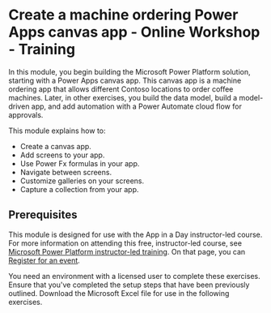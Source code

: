 Create a machine ordering Power Apps canvas app - Online Workshop - Training
============================================================================

In this module, you begin building the Microsoft Power Platform solution, starting with a Power Apps canvas app. This canvas app is a machine ordering app that allows different Contoso locations to order coffee machines. Later, in other exercises, you build the data model, build a model-driven app, and add automation with a Power Automate cloud flow for approvals.

This module explains how to:

* Create a canvas app.
* Add screens to your app.
* Use Power Fx formulas in your app.
* Navigate between screens.
* Customize galleries on your screens.
* Capture a collection from your app.

Prerequisites
-------------

This module is designed for use with the App in a Day instructor-led course. For more information on attending this free, instructor-led course, see [Microsoft Power Platform instructor-led training](https://powerplatform.microsoft.com/instructor-led-training/). On that page, you can [Register for an event](https://events.microsoft.com/allevents/?search=App%20in%20a%20Day&view=list&language=English&clientTimeZone=1&startTime=06:00&endTime=11:00).

You need an environment with a licensed user to complete these exercises. Ensure that you've completed the setup steps that have been previously outlined. Download the Microsoft Excel file for use in the following exercises.
